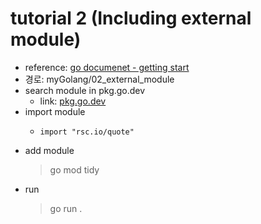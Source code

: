 # tutorial 2 (Including external module)

- reference: [go documenet - getting start](https://go.dev/doc/tutorial/getting-started)
- 경로: myGolang/02_external_module
- search module in pkg.go.dev
  - link: [pkg.go.dev](https://pkg.go.dev/)
- import module
  - <p><code>import "rsc.io/quote"</code></p>
- add module
  > go mod tidy
- run
  > go run .
